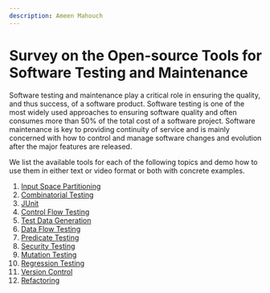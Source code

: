 ```yaml
---
description: Ameen Mahouch
---
```


# Survey on the Open-source Tools for Software Testing and Maintenance

Software testing and maintenance play a critical role in ensuring the quality, and thus success, of a software product. Software testing is one of the most widely used approaches to ensuring software quality and often consumes more than 50% of the total cost of a software project. Software maintenance is key to providing continuity of service and is mainly concerned with how to control and manage software changes and evolution after the major features are released.

We list the available tools for each of the following topics and demo how to use them in either text or video format or both with concrete examples.

1. [Input Space Partitioning](survey-on-the-open-source-tools-for-software-testing-and-maintenance/1.-input-space-partitioning.md)
2. [Combinatorial Testing](survey-on-the-open-source-tools-for-software-testing-and-maintenance/2.-combinatorial-testing/)
3. [JUnit](survey-on-the-open-source-tools-for-software-testing-and-maintenance/4.-control-flow-testing/)
4. [Control Flow Testing](survey-on-the-open-source-tools-for-software-testing-and-maintenance/4.-control-flow-testing/)
5. [Test Data Generation](survey-on-the-open-source-tools-for-software-testing-and-maintenance/5.-test-data-generation/)
6. [Data Flow Testing](survey-on-the-open-source-tools-for-software-testing-and-maintenance/6-data-flow-testing/)
7. [Predicate Testing](survey-on-the-open-source-tools-for-software-testing-and-maintenance/7.-predicate-testing/)
8. [Security Testing](survey-on-the-open-source-tools-for-software-testing-and-maintenance/8-security-testing/)
9. [Mutation Testing](survey-on-the-open-source-tools-for-software-testing-and-maintenance/9-mutation-testing/)
10. [Regression Testing](survey-on-the-open-source-tools-for-software-testing-and-maintenance/10-regression-testing/)
11. [Version Control](survey-on-the-open-source-tools-for-software-testing-and-maintenance/10-regression-testing/)
12. [Refactoring](survey-on-the-open-source-tools-for-software-testing-and-maintenance/12-refactoring/)
